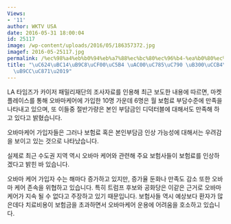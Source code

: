 ```yaml
---
Views:
- '11'
author: WKTV USA
date: 2016-05-31 18:00:04
id: 25117
image: /wp-content/uploads/2016/05/186357372.jpg
imagef: 2016-05-25117.jpg
permalink: /%ec%98%a4%eb%b0%94%eb%a7%88%ec%bc%80%ec%96%b4-%ea%b0%80%ec%9e%85%ec%9e%90-%eb%8c%80%ec%b2%b4%eb%a1%9c-%eb%a7%8c%ec%a1%b1/
title: "\uC624\uBC14\uB9C8\uCF00\uC5B4 \uAC00\uC785\uC790 \uB300\uCCB4\uB85C \u2018\
  \uB9CC\uC871\u2019"
---
```


LA 타임즈가 카이저 패밀리재단의 조사자료를 인용해 최근 보도한 내용에 따르면, 마켓 플레이스를 통해 오바마케어에 가입한 10명 가운데 6명은 월 보험료 부담수준에 만족을 나타내고 있으며, 또 이들중 절반가량은 본인 부담금인 디덕터블에 대해서도 만족해 하고 있다고 밝혔습니다.

오바마케어 가입자들은 그러나 보험료 혹은 본인부담금 인상 가능성에 대해서는 우려감을 보이고 있는 것으로 나타났습니다.

실제로 최근 수도권 지역 역시 오바마 케어와 관련해 주요 보험사들이 보험료를 인상하겠다고 밝힌 바 있습니다.

오바마 케어 가입자 수는 해마다 증가하고 있지만, 증가율 둔화나 만족도 감소 또한 오바마 케어 존속을 위협하고 있습니다. 특히 트럼프 후보와 공화당은 이같은 근거로 오바마케어가 지속 될 수 없다고 주장하고 있기 때문입니다. 보험사들 역시 예상보다 환자가 많은데다 치료비용이 보험금을 초과하면서 오바마케어 운용에 어려움을 호소하고 있습니다.

&nbsp;

&nbsp;